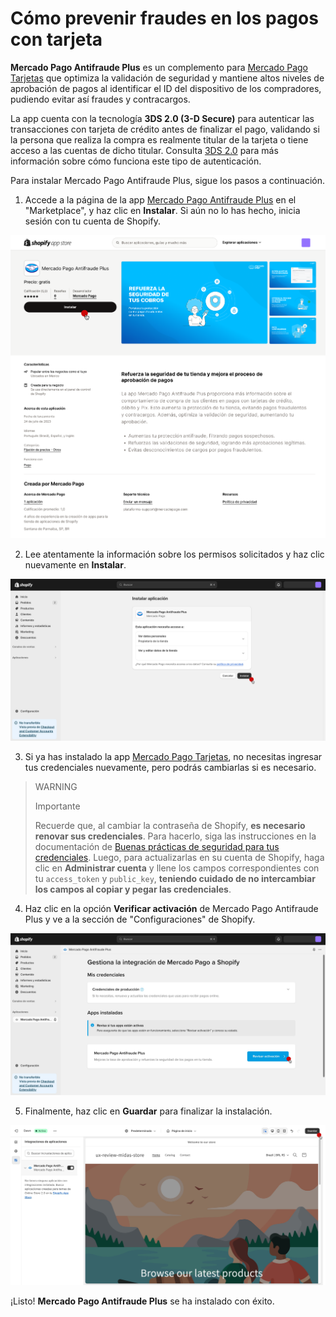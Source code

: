 # Cómo prevenir fraudes en los pagos con tarjeta

**Mercado Pago Antifraude Plus** es un complemento para [Mercado Pago Tarjetas](/developers/es/docs/shopify/integration-configuration/checkout-cards) que optimiza la validación de seguridad y mantiene altos niveles de aprobación de pagos al identificar el ID del dispositivo de los compradores, pudiendo evitar así fraudes y contracargos.

La app cuenta con la tecnología **3DS 2.0 (3-D Secure)** para autenticar las transacciones con tarjeta de crédito antes de finalizar el pago, validando si la persona que realiza la compra es realmente titular de la tarjeta o tiene acceso a las cuentas de dicho titular. Consulta [3DS 2.0](/developers/es/docs/shopify/additional-content/security/3ds) para más información sobre cómo funciona este tipo de autenticación.

Para instalar Mercado Pago Antifraude Plus, sigue los pasos a continuación.

1. Accede a la página de la app [Mercado Pago Antifraude Plus](https://apps.shopify.com/mercado-pago-antifraud-plus) en el "Marketplace", y haz clic en **Instalar**. Si aún no lo has hecho, inicia sesión con tu cuenta de Shopify.

![antifraude plus 0](/images/shopify/antifraude-plus-0-es.png)

2. Lee atentamente la información sobre los permisos solicitados y haz clic nuevamente en **Instalar**.

![antifraude plus 2](/images/shopify/antifraude-plus-2-es.png)

3. Si ya has instalado la app [Mercado Pago Tarjetas](/developers/es/docs/shopify/integration-configuration/checkout-cards), no necesitas ingresar tus credenciales nuevamente, pero podrás cambiarlas si es necesario.

> WARNING
>
> Importante
>
> Recuerde que, al cambiar la contraseña de Shopify, **es necesario renovar sus credenciales**. Para hacerlo, siga las instrucciones en la documentación de [Buenas prácticas de seguridad para tus credenciales](/developers/es/docs/shopify/best-practices/credentials-best-practices/secure-credentials). Luego, para actualizarlas en su cuenta de Shopify, haga clic en **Administrar cuenta** y llene los campos correspondientes con tu `access_token` y `public_key`, **teniendo cuidado de no intercambiar los campos al copiar y pegar las credenciales**.

4. Haz clic en la opción **Verificar activación** de Mercado Pago Antifraude Plus y ve a la sección de "Configuraciones" de Shopify.

![antifraude plus 3](/images/shopify/antifraude-plus-3-es.png)

5. Finalmente, haz clic en **Guardar** para finalizar la instalación.

![antifraude plus 4](/images/shopify/antifraude-plus-4-es.png)

¡Listo! **Mercado Pago Antifraude Plus** se ha instalado con éxito.